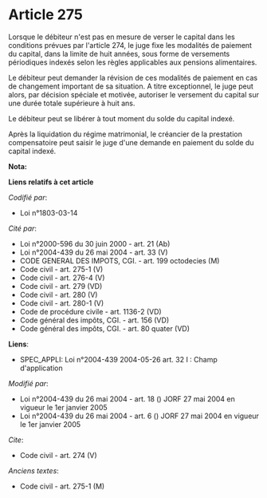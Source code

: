 # Article 275

Lorsque le débiteur n'est pas en mesure de verser le capital dans les conditions prévues par l'article 274, le juge fixe les
modalités de paiement du capital, dans la limite de huit années, sous forme de versements périodiques indexés selon les
règles applicables aux pensions alimentaires. 

Le débiteur peut demander la révision de ces modalités de paiement en cas de changement important de sa situation. A titre
exceptionnel, le juge peut alors, par décision spéciale et motivée, autoriser le versement du capital sur une durée totale
supérieure à huit ans. 

Le débiteur peut se libérer à tout moment du solde du capital indexé. 

Après la liquidation du régime matrimonial, le créancier de la prestation compensatoire peut saisir le juge d'une demande en
paiement du solde du capital indexé.

**Nota:**



**Liens relatifs à cet article**

_Codifié par_:

  - Loi n°1803-03-14

_Cité par_:

  - Loi n°2000-596 du 30 juin 2000 - art. 21 (Ab)
  - Loi n°2004-439 du 26 mai 2004 - art. 33 (V)
  - CODE GENERAL DES IMPOTS, CGI. - art. 199 octodecies (M)
  - Code civil - art. 275-1 (V)
  - Code civil - art. 276-4 (V)
  - Code civil - art. 279 (VD)
  - Code civil - art. 280 (V)
  - Code civil - art. 280-1 (V)
  - Code de procédure civile - art. 1136-2 (VD)
  - Code général des impôts, CGI. - art. 156 (VD)
  - Code général des impôts, CGI. - art. 80 quater (VD)

**Liens**:

  - SPEC_APPLI: Loi n°2004-439 2004-05-26 art. 32 I : Champ d'application

_Modifié par_:

  - Loi n°2004-439 du 26 mai 2004 - art. 18 () JORF 27 mai 2004 en vigueur le 1er janvier 2005
  - Loi n°2004-439 du 26 mai 2004 - art. 6 () JORF 27 mai 2004 en vigueur le 1er janvier 2005

_Cite_:

  - Code civil - art. 274 (V)

_Anciens textes_:

  - Code civil - art. 275-1 (M)
